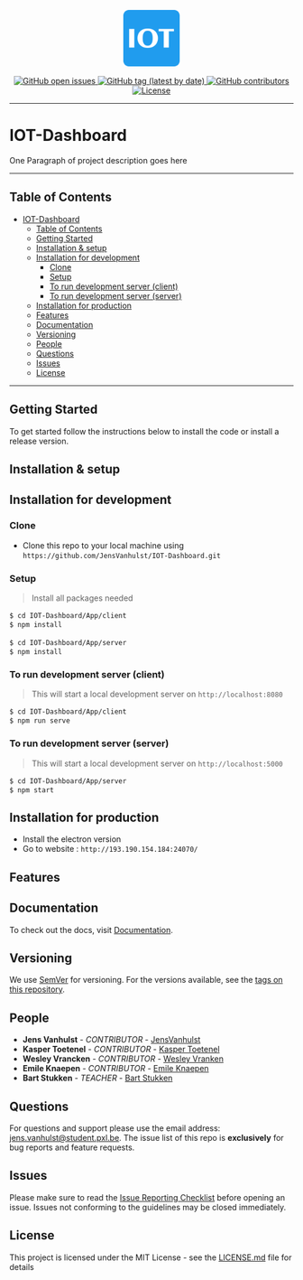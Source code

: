 <p align="center">
  <a href="https://github.com/JensVanhulst/IOT-Dashboard" target="_blank" rel="noopener noreferrer">
    <img width="100" src="/App/website/public/android-chrome-512x512.png" alt="Vue logo">
  </a>
</p>

<p align="center">
  <a href="https://github.com/JensVanhulst/IOT-Dashboard/issues">
    <img src="https://img.shields.io/github/issues-raw/JensVanhulst/IOT-Dashboard.svg" alt="GitHub open issues">
  </a>

  <a href="https://github.com/JensVanhulst/IOT-Dashboard/releases">
    <img src="https://img.shields.io/github/v/tag/JensVanhulst/IOT-Dashboard.svg" alt="GitHub tag (latest by date)">
  </a>

  <a href="https://github.com/JensVanhulst/IOT-Dashboard/graphs/contributors">
    <img src="https://img.shields.io/github/contributors/JensVanhulst/IOT-Dashboard.svg" alt="GitHub contributors">
  </a>

  <a href="https://opensource.org/licenses/MIT">
    <img src="https://img.shields.io/badge/License-MIT-yellow.svg" alt="License">
  </a>
</p>

---

# IOT-Dashboard

One Paragraph of project description goes here

---

## Table of Contents

- [IOT-Dashboard](#iot-dashboard)
  - [Table of Contents](#table-of-contents)
  - [Getting Started](#getting-started)
  - [Installation & setup](#installation--setup)
  - [Installation for development](#installation-for-development)
    - [Clone](#clone)
    - [Setup](#setup)
    - [To run development server (client)](#to-run-development-server-client)
    - [To run development server (server)](#to-run-development-server-server)
  - [Installation for production](#installation-for-production)
  - [Features](#features)
  - [Documentation](#documentation)
  - [Versioning](#versioning)
  - [People](#people)
  - [Questions](#questions)
  - [Issues](#issues)
  - [License](#license)

---

## Getting Started

To get started follow the instructions below to install the code or install a release version.

## Installation & setup

## Installation for development

### Clone

- Clone this repo to your local machine using `https://github.com/JensVanhulst/IOT-Dashboard.git`

### Setup

> Install all packages needed

```shell
$ cd IOT-Dashboard/App/client
$ npm install

$ cd IOT-Dashboard/App/server
$ npm install
```

### To run development server (client)

> This will start a local development server on `http://localhost:8080`

```shell
$ cd IOT-Dashboard/App/client
$ npm run serve
```

### To run development server (server)

> This will start a local development server on `http://localhost:5000`

```shell
$ cd IOT-Dashboard/App/server
$ npm start
```

## Installation for production

- Install the electron version
- Go to website : `http://193.190.154.184:24070/`

## Features

## Documentation

To check out the docs, visit [Documentation](https://vanhulstjens.gitbook.io/iot-dashboard/).

## Versioning

We use [SemVer](http://semver.org/) for versioning. For the versions available, see the [tags on this repository](https://github.com/your/project/tags).

## People

- **Jens Vanhulst** - _CONTRIBUTOR_ - [JensVanhulst](https://github.com/JensVanhulst)
- **Kasper Toetenel** - _CONTRIBUTOR_ - [Kasper Toetenel](https://github.com/SheldonPi1999)
- **Wesley Vrancken** - _CONTRIBUTOR_ - [Wesley Vranken](https://github.com/wesvr)
- **Emile Knaepen** - _CONTRIBUTOR_ - [Emile Knaepen](https://github.com/eknaepen)
- **Bart Stukken** - _TEACHER_ - [Bart Stukken](https://github.com/Bart-PXL)

## Questions

For questions and support please use the email address: jens.vanhulst@student.pxl.be.
The issue list of this repo is **exclusively** for bug reports and feature requests.

## Issues

Please make sure to read the [Issue Reporting Checklist]() before opening an issue. Issues not conforming to the guidelines may be closed immediately.

## License

This project is licensed under the MIT License - see the [LICENSE.md](LICENSE.md) file for details
